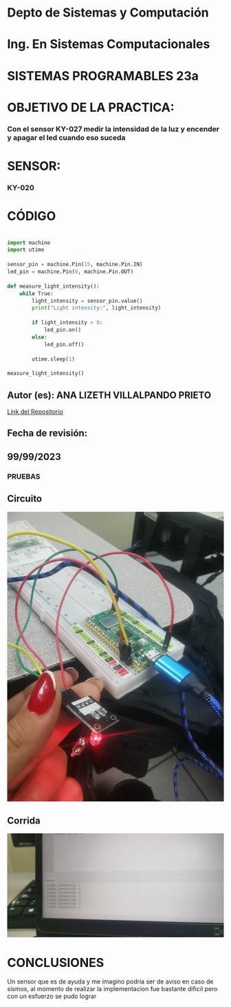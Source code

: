 # Depto de Sistemas y Computación
# Ing. En Sistemas Computacionales
# SISTEMAS PROGRAMABLES 23a

# OBJETIVO  DE LA PRACTICA:
### Con el sensor KY-027 medir la intensidad de la luz y encender y apagar el led cuando eso suceda

# SENSOR: 
### KY-020

# CÓDIGO

```Python

import machine
import utime

sensor_pin = machine.Pin(15, machine.Pin.IN)
led_pin = machine.Pin(0, machine.Pin.OUT)

def measure_light_intensity():
    while True:
        light_intensity = sensor_pin.value()
        print("Light intensity:", light_intensity)

        if light_intensity > 0: 
            led_pin.on()
        else:
            led_pin.off()

        utime.sleep(1)

measure_light_intensity()

```

## Autor (es): ANA LIZETH VILLALPANDO PRIETO

[Link del Repositorio](https://github.com/Danielusuario/Sensores-Raspberry-Pico/)

## Fecha de revisión:  
## 99/99/2023

### PRUEBAS

## Circuito
![Image](https://github.com/Danielusuario/Sensores-Raspberry-Pico/blob/main/Imagenes/KY-027%20LIGHT%20CUP.jpg)

## Corrida
![Image](https://github.com/Danielusuario/Sensores-Raspberry-Pico/blob/main/Imagenes/KY-027%20LIGHT%20CUP1.jpg)

# CONCLUSIONES
Un sensor que es de ayuda y me imagino podria ser de aviso en caso de sismos, al momento de realizar la implementacion
fue bastante dificil pero con un esfuerzo se pudo lograr
